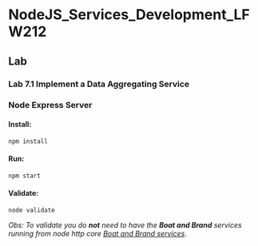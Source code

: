 # NodeJS_Services_Development_LFW212

## Lab

### Lab 7.1 Implement a Data Aggregating Service

### Node Express Server

#### Install:
```
npm install
```
#### Run:
```
npm start
```
#### Validate:
```
node validate
```

_Obs: To validate you do **not** need to have the **Boat and Brand** services running from node http core [Boat and Brand services](../node_http_core/)_.
